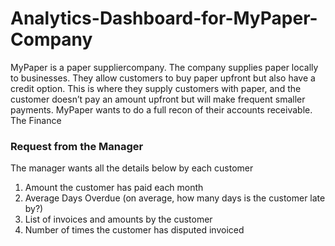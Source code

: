# Analytics-Dashboard-for-MyPaper-Company

MyPaper is a paper suppliercompany. The company supplies paper locally to businesses. They allow customers to buy paper upfront but also have a credit option. 
This is where they supply customers with paper, and the customer doesn’t pay an amount upfront but will make frequent smaller payments.
MyPaper wants to do a full recon of their accounts receivable. The Finance 

### Request from the Manager
The manager wants all the details below by each customer
1. Amount the customer has paid each month
2. Average Days Overdue (on average, how many days is the customer late 
by?)
3. List of invoices and amounts by the customer
4. Number of times the customer has disputed invoiced
